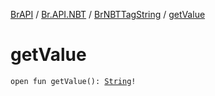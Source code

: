 [BrAPI](../../index.md) / [Br.API.NBT](../index.md) / [BrNBTTagString](index.md) / [getValue](./get-value.md)

# getValue

`open fun getValue(): `[`String`](https://kotlinlang.org/api/latest/jvm/stdlib/kotlin/-string/index.html)`!`